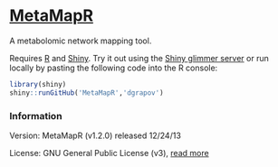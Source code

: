 [MetaMapR](http://spark.rstudio.com/dgrapov/MetaMapR/) 
========

A metabolomic network mapping tool.

Requires [R](http://cran.us.r-project.org/) and [Shiny](https://github.com/rstudio/shiny-server). 
Try it out using the [Shiny glimmer server](http://spark.rstudio.com/dgrapov/MetaMapR/) 
or run locally by pasting the following code into the R console:
 ```r
library(shiny)
shiny::runGitHub('MetaMapR','dgrapov')
 ```

### Information
Version: MetaMapR (v1.2.0) released 12/24/13

License: GNU General Public License (v3), [read more](https://github.com/dgrapov/MetaMapR/blob/master/LICENSE)
